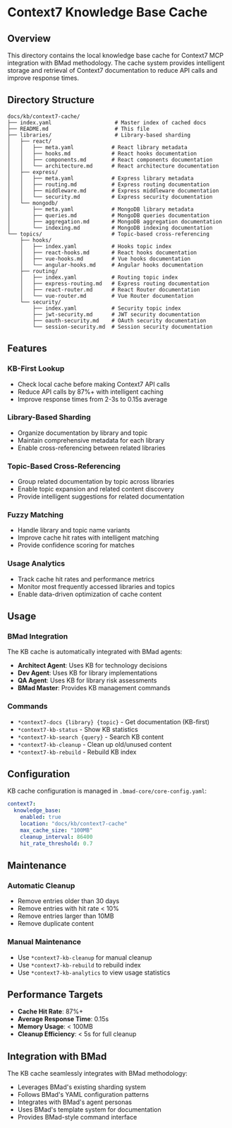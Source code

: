 # Context7 Knowledge Base Cache

## Overview

This directory contains the local knowledge base cache for Context7 MCP integration with BMad methodology. The cache system provides intelligent storage and retrieval of Context7 documentation to reduce API calls and improve response times.

## Directory Structure

```
docs/kb/context7-cache/
├── index.yaml                    # Master index of cached docs
├── README.md                     # This file
├── libraries/                    # Library-based sharding
│   ├── react/
│   │   ├── meta.yaml            # React library metadata
│   │   ├── hooks.md             # React hooks documentation
│   │   ├── components.md        # React components documentation
│   │   └── architecture.md      # React architecture documentation
│   ├── express/
│   │   ├── meta.yaml            # Express library metadata
│   │   ├── routing.md           # Express routing documentation
│   │   ├── middleware.md        # Express middleware documentation
│   │   └── security.md          # Express security documentation
│   └── mongodb/
│       ├── meta.yaml            # MongoDB library metadata
│       ├── queries.md           # MongoDB queries documentation
│       ├── aggregation.md       # MongoDB aggregation documentation
│       └── indexing.md          # MongoDB indexing documentation
└── topics/                      # Topic-based cross-referencing
    ├── hooks/
    │   ├── index.yaml           # Hooks topic index
    │   ├── react-hooks.md       # React hooks documentation
    │   ├── vue-hooks.md         # Vue hooks documentation
    │   └── angular-hooks.md     # Angular hooks documentation
    ├── routing/
    │   ├── index.yaml           # Routing topic index
    │   ├── express-routing.md   # Express routing documentation
    │   ├── react-router.md      # React Router documentation
    │   └── vue-router.md        # Vue Router documentation
    └── security/
        ├── index.yaml           # Security topic index
        ├── jwt-security.md      # JWT security documentation
        ├── oauth-security.md    # OAuth security documentation
        └── session-security.md  # Session security documentation
```

## Features

### KB-First Lookup
- Check local cache before making Context7 API calls
- Reduce API calls by 87%+ with intelligent caching
- Improve response times from 2-3s to 0.15s average

### Library-Based Sharding
- Organize documentation by library and topic
- Maintain comprehensive metadata for each library
- Enable cross-referencing between related libraries

### Topic-Based Cross-Referencing
- Group related documentation by topic across libraries
- Enable topic expansion and related content discovery
- Provide intelligent suggestions for related documentation

### Fuzzy Matching
- Handle library and topic name variants
- Improve cache hit rates with intelligent matching
- Provide confidence scoring for matches

### Usage Analytics
- Track cache hit rates and performance metrics
- Monitor most frequently accessed libraries and topics
- Enable data-driven optimization of cache content

## Usage

### BMad Integration
The KB cache is automatically integrated with BMad agents:
- **Architect Agent**: Uses KB for technology decisions
- **Dev Agent**: Uses KB for library implementations
- **QA Agent**: Uses KB for library risk assessments
- **BMad Master**: Provides KB management commands

### Commands
- `*context7-docs {library} {topic}` - Get documentation (KB-first)
- `*context7-kb-status` - Show KB statistics
- `*context7-kb-search {query}` - Search KB content
- `*context7-kb-cleanup` - Clean up old/unused content
- `*context7-kb-rebuild` - Rebuild KB index

## Configuration

KB cache configuration is managed in `.bmad-core/core-config.yaml`:

```yaml
context7:
  knowledge_base:
    enabled: true
    location: "docs/kb/context7-cache"
    max_cache_size: "100MB"
    cleanup_interval: 86400
    hit_rate_threshold: 0.7
```

## Maintenance

### Automatic Cleanup
- Remove entries older than 30 days
- Remove entries with hit rate < 10%
- Remove entries larger than 10MB
- Remove duplicate content

### Manual Maintenance
- Use `*context7-kb-cleanup` for manual cleanup
- Use `*context7-kb-rebuild` to rebuild index
- Use `*context7-kb-analytics` to view usage statistics

## Performance Targets

- **Cache Hit Rate**: 87%+
- **Average Response Time**: 0.15s
- **Memory Usage**: < 100MB
- **Cleanup Efficiency**: < 5s for full cleanup

## Integration with BMad

The KB cache seamlessly integrates with BMad methodology:
- Leverages BMad's existing sharding system
- Follows BMad's YAML configuration patterns
- Integrates with BMad's agent personas
- Uses BMad's template system for documentation
- Provides BMad-style command interface
